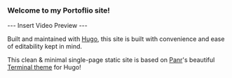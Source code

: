### Welcome to my Portoflio site!

--- Insert Video Preview ---

Built and maintained with [Hugo](https://gohugo.io/), this site is built with convenience and ease of editability kept in mind.

This clean & minimal single-page static site is based on [Panr](https://github.com/panr)'s beautiful [Terminal theme](https://github.com/panr/hugo-theme-terminal) for Hugo!